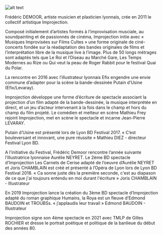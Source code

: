 ![alt text](http://www.goneprod.fr/img/portfolio/improjection.jpg)


Frédéric DEMOOR, artiste musicien et plasticien lyonnais, crée en 2011 le collectif artistique Improjection.

​Composé initialement d’artistes formés à l’improvisation musciale, au soundpainting et de passionnés de cinéma, Improjection initie avec « Musiques Improvisées sur Films Cultes » une forme originale de ciné-concerts fondée sur la réadaptation des bandes originales de films et l’interprétation libre de la musique live à l’image.
Plus de 50 longs métrages sont adaptés tels que Le Roi et l’Oiseau au Marché Gare, Les Temps Modernes au Rize ou Qui veut la peau de Roger Rabbit pour le festival Quai du Polar.

​La rencontre en 2016 avec l’illustrateur lyonnais Efix engendre une envie commune d’adapter pour la scène la bande-dessinée Putain d’Usine (Efix/Levaray). ​

Improjection développe une forme d’écriture de spectacle associant la projection d’un film adapté de la bande-dessinée, la musique interprétée en direct, et un jeu d’acteur intervenant à la fois dans le champ et hors du champ du film projeté.
Le comédien et metteur en scène Mathieu Frey rejoint Improjection, met en scène le spectacle et incarne Jean-Pierre LEVARAY.

Putain d’Usine est présenté lors de Lyon BD Festival 2017.
« C’est bouleversant et innovant, une pure réussite » Mathieu DIEZ - directeur Festival Lyon BD.

​A l’initiative du Festival, Frédéric Demoor rencontre l’année suivante l’illustratrice lyonnaise Aurélie NEYRET.
Le 2ème BD spectacle d’Improjection Les Carnets de Cerise adapté de l’oeuvre d’Aurélie NEYRET et Joris CHAMBLAIN est créé et présenté à l’Opéra de Lyon lors de Lyon BD Festival 2018.
« Ca sonne juste dès la première seconde, c'est au diapason de ce que j'ai toujours entendu en moi durant l'écriture » Joris CHAMBLAIN - Illustrateur

​En 2019 Improjection lance la création du 3ème BD spectacle d’Improjection adapté du roman graphique Humains, la Roya est un fleuve d’Edmond BAUDOIN et TROUBSs. « j’applaudis leur travail » Edmond BAUDOIN - Illustrateur

Improjection signe son 4ème spectacle en 2021 avec TMLP de Gilles ROCHIER et dresse le portrait poétique et politique de la banlieue du début des années 80.
